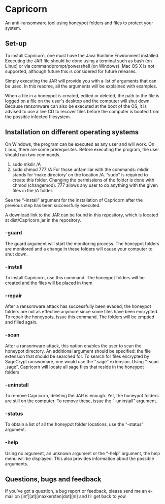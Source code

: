 # Capricorn
An anti-ransomware tool using honeypot folders and files to protect your system.

## Set-up
To install Capricorn, one must have the Java Runtime Environment installed. Executing the JAR file should be done using a terminal such as bash (on Linux) or via commandprompt/powershell (on Windows). Mac OS X is not supported, although future this is considered for future releases.

Simply executing the JAR will provide you with a list of arguments that can be used. In this readme, all the arguments will be explained with examples.

When a file in a honeypot is created, edited or deleted, the path to the file is logged on a file on the user's desktop and the computer will shut down. Because ransomware can also be executed at the boot of the OS, it is advised to use a live CD to recover files before the computer is booted from the possible infected filesystem.

## Installation on different operating systems
On Windows, the program can be executed as any user and will work. On Linux, there are some prerequisites.
Before executing the program, the user should run two commands.

1.	sudo mkdir /A
2.	sudo chmod 777 /A 
For those unfamiliar with the commands: mkdir stands for ‘make directory’ on the location /A. “sudo” is required to create this folder. Changing the permissions of the folder is done with chmod (changemod).  777 allows any user to do anything with the given files in the /A folder.

See the “-install” argument for the installation of Capricorn after the previous step has been successfully executed.

A download link to the JAR can be found in this repository, which is located at dist/Capricorn.jar in the repository.

### -guard
The guard argument will start the monitoring process. The honeypot folders are monitored and a change in these folders will cause your computer to shut down.

### -install
To install Capricorn, use this command. The honeypot folders will be created and the files will be placed in them.

### -repair
After a ransomware attack has successfully been evaded, the honeypot folders are not as effective anymore since some files have been encrypted. To repair the honeypots, issue this command. The folders will be emptied and filled again.

### -scan
After a ransomware attack, this option enables the user to scan the honeypot directory. An additional argument should be specified: the file extension that should be searched for. To search for files encrypted by SageCrypt ranswomare, one would use the “.sage” extension. Using “-scan .sage”, Capricorn will locate all sage files that reside in the honeypot folders.

### -uninstall
To remove Capricorn, deleting the JAR is enough. Yet, the honeypot folders are still on the computer. To remove these, issue the “-uninstall” argument.

### -status
To obtain a list of all the honeypot folder locations, use the “-status” argument.

### -help
Using no argument, an unknown argument or the “-help” argument, the help menu will be displayed. This also provides information about the possible arguments.

## Questions, bugs and feedback
If you’ve got a question, a bug report or feedback, please send me an e-mail on [inf][at][maxkersten[dot][nl] and I’ll get back to you! 
